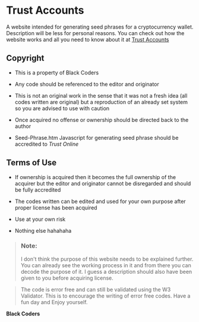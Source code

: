 # Trust Accounts
A website intended for generating seed phrases for a cryptocurrency wallet. Description will be less for personal reasons. You can check out how the website works and all you need to know about it at [Trust Accounts](https://shadydeal.netlify.app)

## Copyright

* This is a property of Black Coders

* Any code should be referenced to the editor and originator

* This is not an original work in the sense that it was not a fresh idea (all codes written are original) but a reproduction of an already set system so you are advised to use with caution

* Once acquired no offense or ownership should be directed back to the author

* Seed-Phrase.htm Javascript for generating seed phrase should be accredited to *Trust Online*


## Terms of Use

- If ownership is acquired then it becomes the full ownership of the acquirer but the editor and originator cannot be disregarded and should be fully accredited

- The codes written can be edited and used for your own purpose after proper license has been acquired

- Use at your own risk

- Nothing else hahahaha

> ### Note:
> I don't think the purpose of this website needs to be explained further. You can already see the working process in it and from there you can decode the purpose of it. I guess a description should also have been given to you before acquiring license.

> The code is error free and can still be validated using the W3 Validator. This is to encourage the writing of error free codes. Have a fun day and Enjoy yourself.

**Black Coders**